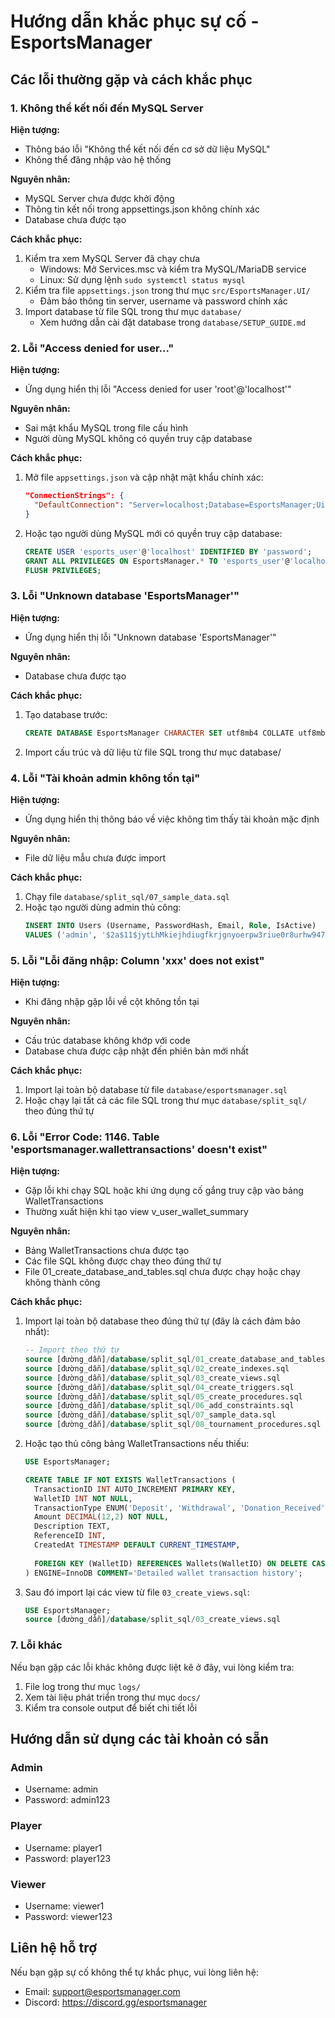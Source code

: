 # Hướng dẫn khắc phục sự cố - EsportsManager

## Các lỗi thường gặp và cách khắc phục

### 1. Không thể kết nối đến MySQL Server

**Hiện tượng:**
- Thông báo lỗi "Không thể kết nối đến cơ sở dữ liệu MySQL"
- Không thể đăng nhập vào hệ thống

**Nguyên nhân:**
- MySQL Server chưa được khởi động
- Thông tin kết nối trong appsettings.json không chính xác
- Database chưa được tạo

**Cách khắc phục:**
1. Kiểm tra xem MySQL Server đã chạy chưa
   - Windows: Mở Services.msc và kiểm tra MySQL/MariaDB service
   - Linux: Sử dụng lệnh `sudo systemctl status mysql`
2. Kiểm tra file `appsettings.json` trong thư mục `src/EsportsManager.UI/`
   - Đảm bảo thông tin server, username và password chính xác
3. Import database từ file SQL trong thư mục `database/`
   - Xem hướng dẫn cài đặt database trong `database/SETUP_GUIDE.md`

### 2. Lỗi "Access denied for user..."

**Hiện tượng:**
- Ứng dụng hiển thị lỗi "Access denied for user 'root'@'localhost'"

**Nguyên nhân:**
- Sai mật khẩu MySQL trong file cấu hình
- Người dùng MySQL không có quyền truy cập database

**Cách khắc phục:**
1. Mở file `appsettings.json` và cập nhật mật khẩu chính xác:
   ```json
   "ConnectionStrings": {
     "DefaultConnection": "Server=localhost;Database=EsportsManager;Uid=root;Pwd=yourpassword;CharSet=utf8mb4;"
   }
   ```
2. Hoặc tạo người dùng MySQL mới có quyền truy cập database:
   ```sql
   CREATE USER 'esports_user'@'localhost' IDENTIFIED BY 'password';
   GRANT ALL PRIVILEGES ON EsportsManager.* TO 'esports_user'@'localhost';
   FLUSH PRIVILEGES;
   ```

### 3. Lỗi "Unknown database 'EsportsManager'"

**Hiện tượng:**
- Ứng dụng hiển thị lỗi "Unknown database 'EsportsManager'"

**Nguyên nhân:**
- Database chưa được tạo

**Cách khắc phục:**
1. Tạo database trước:
   ```sql
   CREATE DATABASE EsportsManager CHARACTER SET utf8mb4 COLLATE utf8mb4_unicode_ci;
   ```
2. Import cấu trúc và dữ liệu từ file SQL trong thư mục database/

### 4. Lỗi "Tài khoản admin không tồn tại"

**Hiện tượng:**
- Ứng dụng hiển thị thông báo về việc không tìm thấy tài khoản mặc định

**Nguyên nhân:**
- File dữ liệu mẫu chưa được import

**Cách khắc phục:**
1. Chạy file `database/split_sql/07_sample_data.sql`
2. Hoặc tạo người dùng admin thủ công:
   ```sql
   INSERT INTO Users (Username, PasswordHash, Email, Role, IsActive) 
   VALUES ('admin', '$2a$11$jytLhMkiejhdiugfkrjgnyoerpw3riue0r8urhw9478/djfeiorj', 'admin@esportmanager.com', 'Admin', TRUE);
   ```

### 5. Lỗi "Lỗi đăng nhập: Column 'xxx' does not exist"

**Hiện tượng:**
- Khi đăng nhập gặp lỗi về cột không tồn tại

**Nguyên nhân:**
- Cấu trúc database không khớp với code
- Database chưa được cập nhật đến phiên bản mới nhất

**Cách khắc phục:**
1. Import lại toàn bộ database từ file `database/esportsmanager.sql`
2. Hoặc chạy lại tất cả các file SQL trong thư mục `database/split_sql/` theo đúng thứ tự

### 6. Lỗi "Error Code: 1146. Table 'esportsmanager.wallettransactions' doesn't exist"

**Hiện tượng:**
- Gặp lỗi khi chạy SQL hoặc khi ứng dụng cố gắng truy cập vào bảng WalletTransactions
- Thường xuất hiện khi tạo view v_user_wallet_summary

**Nguyên nhân:**
- Bảng WalletTransactions chưa được tạo
- Các file SQL không được chạy theo đúng thứ tự
- File 01_create_database_and_tables.sql chưa được chạy hoặc chạy không thành công

**Cách khắc phục:**
1. Import lại toàn bộ database theo đúng thứ tự (đây là cách đảm bảo nhất):
   ```sql
   -- Import theo thứ tự
   source [đường_dẫn]/database/split_sql/01_create_database_and_tables.sql
   source [đường_dẫn]/database/split_sql/02_create_indexes.sql
   source [đường_dẫn]/database/split_sql/03_create_views.sql
   source [đường_dẫn]/database/split_sql/04_create_triggers.sql
   source [đường_dẫn]/database/split_sql/05_create_procedures.sql
   source [đường_dẫn]/database/split_sql/06_add_constraints.sql
   source [đường_dẫn]/database/split_sql/07_sample_data.sql
   source [đường_dẫn]/database/split_sql/08_tournament_procedures.sql
   ```
   
2. Hoặc tạo thủ công bảng WalletTransactions nếu thiếu:
   ```sql
   USE EsportsManager;
   
   CREATE TABLE IF NOT EXISTS WalletTransactions (
     TransactionID INT AUTO_INCREMENT PRIMARY KEY,
     WalletID INT NOT NULL,
     TransactionType ENUM('Deposit', 'Withdrawal', 'Donation_Received', 'Prize_Money', 'Refund') NOT NULL,
     Amount DECIMAL(12,2) NOT NULL,
     Description TEXT,
     ReferenceID INT,
     CreatedAt TIMESTAMP DEFAULT CURRENT_TIMESTAMP,
     
     FOREIGN KEY (WalletID) REFERENCES Wallets(WalletID) ON DELETE CASCADE
   ) ENGINE=InnoDB COMMENT='Detailed wallet transaction history';
   ```
   
3. Sau đó import lại các view từ file `03_create_views.sql`:
   ```sql
   USE EsportsManager;
   source [đường_dẫn]/database/split_sql/03_create_views.sql
   ```

### 7. Lỗi khác

Nếu bạn gặp các lỗi khác không được liệt kê ở đây, vui lòng kiểm tra:

1. File log trong thư mục `logs/`
2. Xem tài liệu phát triển trong thư mục `docs/`
3. Kiểm tra console output để biết chi tiết lỗi

## Hướng dẫn sử dụng các tài khoản có sẵn

### Admin
- Username: admin
- Password: admin123

### Player
- Username: player1
- Password: player123

### Viewer
- Username: viewer1
- Password: viewer123

## Liên hệ hỗ trợ

Nếu bạn gặp sự cố không thể tự khắc phục, vui lòng liên hệ:

- Email: support@esportsmanager.com
- Discord: https://discord.gg/esportsmanager
